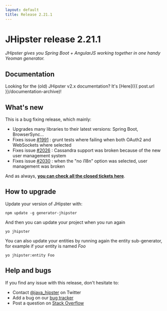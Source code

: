 ```yaml
---
layout: default
title: Release 2.21.1
---
```


JHipster release 2.21.1
==================

*JHipster gives you Spring Boot + AngularJS working together in one handy Yeoman generator.*

Documentation
----------

Looking for the (old) JHipster v2.x documentation? It's [Here]({{ post.url }}/documentation-archive)!

What's new
----------

This is a bug fixing release, which mainly:

- Upgrades many libraries to their latest versions: Spring Boot, BrowserSync...
- Fixes issue [#1991](https://github.com/jhipster/generator-jhipster/issues/1991) : grunt tests where failing when both OAuth2 and WebSockets where selected
- Fixes issue [#2026](https://github.com/jhipster/generator-jhipster/issues/2026) : Cassandra support was broken because of the new user management system
- Fixes issue [#2030](https://github.com/jhipster/generator-jhipster/issues/2030) : when the "no i18n" option was selected, user management was broken

<!--googleoff: index-->
And as always, __[you can check all the closed tickets here](https://github.com/jhipster/generator-jhipster/issues?q=milestone%3A2.21.1+is%3Aclosed)__.

How to upgrade
------------

Update your version of JHipster with:

```
npm update -g generator-jhipster
```

And then you can update your project when you run again

```
yo jhipster
```

You can also update your entities by running again the entity sub-generator, for example if your entity is named _Foo_

```
yo jhipster:entity Foo
```

Help and bugs
--------------

If you find any issue with this release, don't hesitate to:

- Contact [@java_hipster](https://twitter.com/java_hipster) on Twitter
- Add a bug on our [bug tracker](https://github.com/jhipster/generator-jhipster/issues?state=open)
- Post a question on [Stack Overflow](http://stackoverflow.com/tags/jhipster/info)
